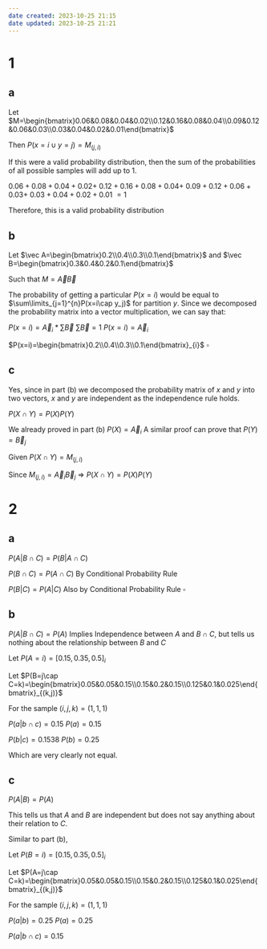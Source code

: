 ```yaml
---
date created: 2023-10-25 21:15
date updated: 2023-10-25 21:21
---
```


# 1

## a

Let $M=\begin{bmatrix}0.06&0.08&0.04&0.02\\0.12&0.16&0.08&0.04\\0.09&0.12&0.06&0.03\\0.03&0.04&0.02&0.01\end{bmatrix}$

Then $P(x=i\cup y=j)=M_{(j,i)}$

If this were a valid probability distribution, then the sum of the probabilities of all possible samples will add up to $1$.

$0.06+0.08+0.04+0.02+$
$0.12+0.16+0.08+0.04+$
$0.09+0.12+0.06+0.03+$
$0.03+0.04+0.02+0.01$
$=1$

Therefore, this is a valid probability distribution

## b

Let $\vec A=\begin{bmatrix}0.2\\0.4\\0.3\\0.1\end{bmatrix}$ and $\vec B=\begin{bmatrix}0.3&0.4&0.2&0.1\end{bmatrix}$

Such that $M=\vec A\vec B$

The probability of getting a particular $P(x=i)$ would be equal to $\sum\limits_{j=1}^{n}P(x=i\cap y_j)$ for partition $y$. Since we decomposed the probability matrix into a vector multiplication, we can say that:

$P(x=i)=\vec A_i*\sum\vec B$
$\sum \vec B=1$
$P(x=i)=\vec A_i$

$P(x=i)=\begin{bmatrix}0.2\\0.4\\0.3\\0.1\end{bmatrix}_{i}$
$\square$

## c

Yes, since in part (b) we decomposed the probability matrix of $x$ and $y$ into two vectors, $x$ and $y$ are independent as the independence rule holds.

$P(X\cap Y)=P(X)P(Y)$

We already proved in part (b) $P(X)=\vec A_{i}$
A similar proof can prove that $P(Y)=\vec B_j$

Given $P(X\cap Y)=M_{(j,i)}$

Since $M_{(j,i)}=\vec A_i\vec B_j$ => $P(X\cap Y)=P(X)P(Y)$

# 2

## a

$P(A|B\cap C)=P(B|A\cap C)$

$P(B\cap C)=P(A\cap C)$ By Conditional Probability Rule

$P(B|C)=P(A|C)$ Also by Conditional Probability Rule
$\square$

## b

$P(A|B\cap C)=P(A)$
Implies Independence between $A$ and $B\cap C$, but tells us nothing about the relationship between $B$ and $C$

Let $P(A=i)=[0.15,0.35,0.5]_i$

Let $P(B=j\cap C=k)=\begin{bmatrix}0.05&0.05&0.15\\0.15&0.2&0.15\\0.125&0.1&0.025\end{bmatrix}_{(k,j)}$

For the sample $(i,j,k)=(1,1,1)$

$P(a|b\cap c)=0.15$
$P(a)=0.15$

$P(b|c)=0.1538$
$P(b)=0.25$

Which are very clearly not equal.

## c

$P(A|B)=P(A)$

This tells us that $A$ and $B$ are independent but does not say anything about their relation to $C$.

Similar to part (b),

Let $P(B=i)=[0.15,0.35,0.5]_i$

Let $P(A=j\cap C=k)=\begin{bmatrix}0.05&0.05&0.15\\0.15&0.2&0.15\\0.125&0.1&0.025\end{bmatrix}_{(k,j)}$

For the sample $(i,j,k)=(1,1,1)$

$P(a|b)=0.25$
$P(a)=0.25$

$P(a|b\cap c)=0.15$
